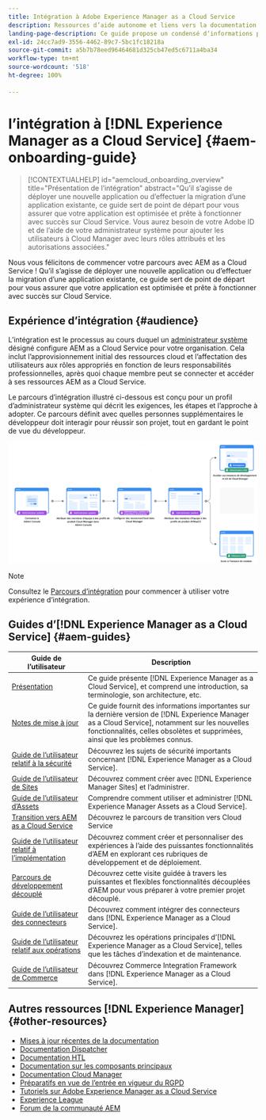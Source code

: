 ```yaml
---
title: Intégration à Adobe Experience Manager as a Cloud Service
description: Ressources d’aide autonome et liens vers la documentation concernant l’intégration à Adobe Experience Manager as a Cloud Service
landing-page-description: Ce guide propose un condensé dʼinformations préalable à la prise en main d’AEM as a Cloud Service. Il explique notamment comment obtenir un accès et fournit des informations importantes sur la protection des données.
exl-id: 24cc7ad9-3556-4462-89c7-5bc1fc18218a
source-git-commit: a5b7b78eed96464681d325cb47ed5c6711a4ba34
workflow-type: tm+mt
source-wordcount: '518'
ht-degree: 100%

---
```


# l’intégration à [!DNL Experience Manager as a Cloud Service] {#aem-onboarding-guide}

>[!CONTEXTUALHELP]
>id="aemcloud_onboarding_overview"
>title="Présentation de l’intégration"
>abstract="Qu’il s’agisse de déployer une nouvelle application ou d’effectuer la migration d’une application existante, ce guide sert de point de départ pour vous assurer que votre application est optimisée et prête à fonctionner avec succès sur Cloud Service. Vous aurez besoin de votre Adobe ID et de l’aide de votre administrateur système pour ajouter les utilisateurs à Cloud Manager avec leurs rôles attribués et les autorisations associées."

Nous vous félicitons de commencer votre parcours avec AEM as a Cloud Service ! Qu’il s’agisse de déployer une nouvelle application ou d’effectuer la migration d’une application existante, ce guide sert de point de départ pour vous assurer que votre application est optimisée et prête à fonctionner avec succès sur Cloud Service.

## Expérience d’intégration {#audience}

L’intégration est le processus au cours duquel un [administrateur système](https://experienceleague.adobe.com/docs/experience-manager-cloud-service/onboarding/onboarding-concepts/system-administrator.html?lang=fr) désigné configure AEM as a Cloud Service pour votre organisation. Cela inclut l’approvisionnement initial des ressources cloud et l’affectation des utilisateurs aux rôles appropriés en fonction de leurs responsabilités professionnelles, après quoi chaque membre peut se connecter et accéder à ses ressources AEM as a Cloud Service.

Le parcours d’intégration illustré ci-dessous est conçu pour un profil d’administrateur système qui décrit les exigences, les étapes et l’approche à adopter. Ce parcours définit avec quelles personnes supplémentaires le développeur doit interagir pour réussir son projet, tout en gardant le point de vue du développeur.

![](/help/journey-onboarding/assets/onboarding-journey.png)

>[!NOTE]
>Consultez le [Parcours d’intégration](https://experienceleague.adobe.com/docs/experience-manager-cloud-service/journey-onboarding/home.html?lang=fr) pour commencer à utiliser votre expérience d’intégration.


## Guides d’[!DNL Experience Manager as a Cloud Service] {#aem-guides}

| Guide de l’utilisateur | Description |
|---|---|
| [Présentation](/help/overview/home.md) | Ce guide présente [!DNL Experience Manager as a Cloud Service], et comprend une introduction, sa terminologie, son architecture, etc. |
| [Notes de mise à jour](/help/release-notes/home.md) | Ce guide fournit des informations importantes sur la dernière version de [!DNL Experience Manager as a Cloud Service], notamment sur les nouvelles fonctionnalités, celles obsolètes et supprimées, ainsi que les problèmes connus. |
| [Guide de l’utilisateur relatif à la sécurité](/help/security/home.md) | Découvrez les sujets de sécurité importants concernant [!DNL Experience Manager as a Cloud Service]. |
| [Guide de l’utilisateur de Sites](/help/sites-cloud/home.md) | Découvrez comment créer avec [!DNL Experience Manager Sites] et l’administrer. |
| [Guide de l’utilisateur d’Assets](/help/assets/home.md) | Comprendre comment utiliser et administrer [!DNL Experience Manager Assets as a Cloud Service]. |
| [Transition vers AEM as a Cloud Service](/help/journey-migration/getting-started.md) | Découvrez le parcours de transition vers Cloud Service |
| [Guide de l’utilisateur relatif à l’implémentation](/help/implementing/home.md) | Découvrez comment créer et personnaliser des expériences à l’aide des puissantes fonctionnalités d’AEM en explorant ces rubriques de développement et de déploiement. |
| [Parcours de développement découplé](/help/journey-headless/developer/overview.md) | Découvrez cette visite guidée à travers les puissantes et flexibles fonctionnalités découplées d’AEM pour vous préparer à votre premier projet découplé. |
| [Guide de l’utilisateur des connecteurs](/help/connectors/home.md) | Découvrez comment intégrer des connecteurs dans [!DNL Experience Manager as a Cloud Service]. |
| [Guide de l’utilisateur relatif aux opérations](/help/operations/home.md) | Découvrez les opérations principales d’[!DNL Experience Manager as a Cloud Service], telles que les tâches d’indexation et de maintenance. |
| [Guide de l’utilisateur de Commerce](/help/commerce-cloud/home.md) | Découvrez Commerce Integration Framework dans [!DNL Experience Manager as a Cloud Service]. |

## Autres ressources [!DNL Experience Manager] {#other-resources}

* [Mises à jour récentes de la documentation](https://helpx.adobe.com/fr/experience-manager/documentation-updates.html#AEMasaCloudService)
* [Documentation Dispatcher](/help/implementing/dispatcher/overview.md)
* [Documentation HTL](https://experienceleague.adobe.com/docs/experience-manager-htl/using/overview.html?lang=fr)
* [Documentation sur les composants principaux](https://experienceleague.adobe.com/docs/experience-manager-core-components/using/introduction.html?lang=fr)
* [Documentation Cloud Manager](/help/onboarding/learn-concepts/cloud-manager-introduction.md)
* [Préparatifs en vue de l’entrée en vigueur du RGPD](/help/compliance/data-privacy-and-protection-readiness/aem-readiness.md)
* [Tutoriels sur Adobe Experience Manager as a Cloud Service](https://experienceleague.adobe.com/docs/experience-manager-learn/cloud-service/overview.html?lang=fr)
* [Experience League](https://guided.adobe.com/?promoid=K42KVXHD&amp;mv=other#solutions/experience-manager)
* [Forum de la communauté AEM](https://forums.adobe.com/community/experience-cloud/marketing-cloud/experience-manager)
